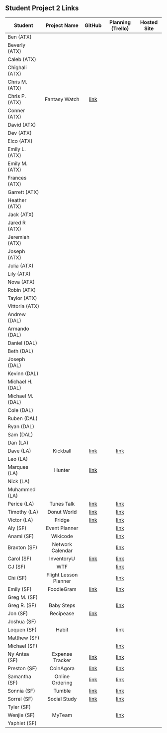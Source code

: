 ## Student Project 2 Links

| Student | Project Name | GitHub | Planning (Trello) | Hosted Site |
|---|:---:|:---:|:---:|:---:|
| Ben (ATX) |  |  |  |  |
| Beverly (ATX) |  |  |  |  |
| Caleb (ATX) |  |  |  |  |
| Chighali (ATX) |  |  |  |  |
| Chris M. (ATX) |  |  |  |  |
| Chris P. (ATX) | Fantasy Watch | [link](https://github.com/600rrchris/fantasy-watch) |  |  |
| Conner (ATX) |  |  |  |  |
| David (ATX) |  |  |  |  |
| Dev (ATX) |  |  |  |  |
| Elco (ATX) |  |  |  |  |
| Emily L. (ATX) |  |  |  |  |
| Emily M. (ATX) |  |  |  |  |
| Frances (ATX) |  |  |  |  |
| Garrett (ATX) |  |  |  |  |
| Heather (ATX) |  |  |  |  |
| Jack (ATX) |  |  |  |  |
| Jared R (ATX) |  |  |  |  |
| Jeremiah (ATX) |  |  |  |  |
| Joseph (ATX) |  |  |  |  |
| Julia (ATX) |  |  |  |  |
| Lily (ATX) |  |  |  |  |
| Nova (ATX) |  |  |  |  |
| Robin (ATX) |  |  |  |  |
| Taylor (ATX) |  |  |  |  |
| Vittoria (ATX) |  |  |  |  |
| Andrew (DAL) |  |  |  |  |
| Armando (DAL) |  |  |  |  |
| Daniel (DAL) |  |  |  |  |
| Beth (DAL) |  |  |  |  |
| Joseph (DAL) |  |  |  |  |
| Kevinn (DAL) |  |  |  |  |
| Michael H. (DAL) |  |  |  |  |
| Michael M. (DAL) |  |  |  |  |
| Cole (DAL) |  |  |  |  |
| Ruben (DAL) |  |  |  |  |
| Ryan (DAL) |  |  |  |  |
| Sam (DAL) |  |  |  |  |
| Dan (LA) |  |  |  |  |
| Dave (LA) | Kickball  | [link](https://github.com/davekoncsol/kickball)  | [link](https://trello.com/b/8SemGKuF/kickball) |  |
| Leo (LA) |  |  |  |  |
| Marques (LA) | Hunter | [link](https://github.com/Mjsmith30/Hunter) |  |  |
| Nick (LA) |  |  |  |  |
| Muhammed (LA) |  |  |  |  |
| Perice (LA) | Tunes Talk | [link](https://github.com/perice-pope/tunes-talk) | [link](https://trello.com/b/hHPBMPMc/tune-talk) |  |
| Timothy (LA) | Donut World | [link](https://github.com/TimCross1994/Donut-World) | [link](https://trello.com/b/RHoGM2gG/donut-journal) |  |
| Victor (LA) | Fridge | [link](https://github.com/TimeForZeros/fridge-app) | [link](https://trello.com/b/A8wxwDhe/fridge-app) |  |
| Aly (SF) | Event Planner |  | [link](https://trello.com/b/g8S5qgLR/event-planner) |  |
| Anami (SF) | Wikicode |  | [link](https://trello.com/b/Uovn3MiM/wikicode) |  |
| Braxton (SF) | Network Calendar |  | [link](https://trello.com/b/F0t7d30b/project-2-full-stack-crud-app) |  |
| Carol (SF) | InventoryU | [link](https://github.com/carolsand/InventoryU) | [link](https://trello.com/b/hY6s7vXM/inventoryu) |  |
| CJ (SF) | WTF |  | [link](https://trello.com/b/GOYSEsEC/wtf) |  |
| Chi (SF) | Flight Lesson Planner |  | [link](https://trello.com/b/cbtChWra/project-2) |  |
| Emily (SF) | FoodieGram | [link](https://github.com/emilyc729/foodie-gram) | [link](https://trello.com/b/fUVzZUbH/full-stack-app-1) |  |
| Greg M. (SF) |  |  |  |  |
| Greg R. (SF) | Baby Steps |  | [link](https://trello.com/b/jBl1dmhw/baby-steps) |  |
| Jon (SF) | Recipease | [link](https://github.com/simpleCodify/recipease) |  |  |
| Joshua (SF) |  |  |  |  |
| Loquen (SF) | Habit |  | [link](https://trello.com/b/9MRDqrH7/loquen-jones-sei-4-project-2-habit) |  |
| Matthew (SF) |  |  |  |  |
| Michael (SF) |  |  | [link](https://trello.com/b/Z6uY8Sst/welcome-to-trello) |  |
| Ny Antsa (SF) | Expense Tracker | [link](https://github.com/NyAntsaR/tirelire_project) | [link](https://trello.com/b/ElJVaV40/expense-tracker) |  |
| Preston (SF) | CoinAgora | [link](https://github.com/prestonhom/CoinAgora) | [link](https://trello.com/b/Qc9mF0ip/coinagora) |  |
| Samantha (SF) | Online Ordering | [link](https://github.com/Samantha2233/Cafe-Madrid-Online-Ordering) | [link](https://trello.com/b/rUah901M/cafe-madrid-online-ordering) |  |
| Sonnia (SF) | Tumble | [link](https://github.com/brownbugz/project-2-tumble) | [link](https://trello.com/b/Y8BpsBeu/project2-tumble) |  |
| Sorrel (SF) | Social Study | [link](https://github.com/sorrelbri/social-study) | [link](https://trello.com/b/NSAL72CL/social-study) |  |
| Tyler (SF) |  |  |  |  |
| Wenjie (SF) | MyTeam |  | [link](https://trello.com/b/d2HuLzve/myteam) |  |
| Yaphiet (SF) |  |  |  |  |
